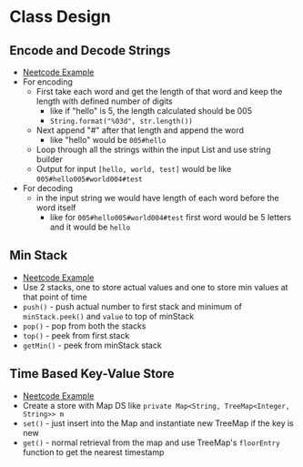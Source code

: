 # Class Design

## Encode and Decode Strings
- [Neetcode Example](https://neetcode.io/problems/string-encode-and-decode)
- For encoding
  - First take each word and get the length of that word and keep the length with defined number of digits
    - like if "hello" is 5, the length calculated should be 005
    - `String.format("%03d", str.length())`
  - Next append "#" after that length and append the word
    - like "hello" would be `005#hello` 
  - Loop through all the strings within the input List<String> and use string builder
  - Output for input `[hello, world, test]` would be like `005#hello005#world004#test`
- For decoding
  - in the input string we would have length of each word before the word itself
    - like for `005#hello005#world004#test` first word would be 5 letters and it would be `hello`

## Min Stack
- [Neetcode Example](https://neetcode.io/problems/minimum-stack)
- Use 2 stacks, one to store actual values and one to store min values at that point of time
- `push()` - push actual number to first stack and minimum of `minStack.peek()` and `value` to top of minStack
- `pop()` - pop from both the stacks
- `top()` - peek from first stack
- `getMin()` - peek from minStack stack

## Time Based Key-Value Store
- [Neetcode Example](https://neetcode.io/problems/time-based-key-value-store)
- Create a store with Map DS like `private Map<String, TreeMap<Integer, String>> m`
- `set()` - just insert into the Map and instantiate new TreeMap if the key is new
- `get()` - normal retrieval from the map and use TreeMap's `floorEntry` function to get the nearest timestamp
